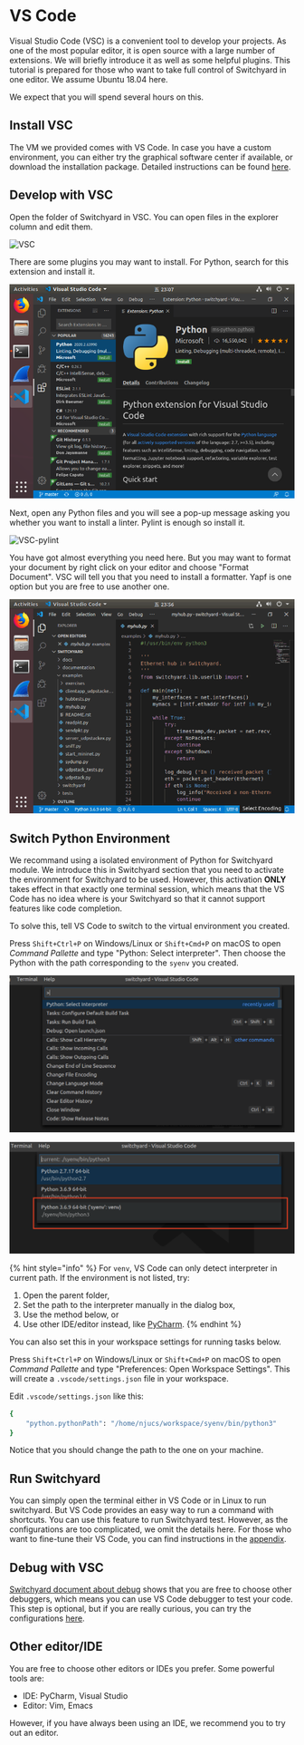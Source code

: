 # VS Code

Visual Studio Code (VSC) is a convenient tool to develop your projects. As one of the most popular editor, it is open source with a large number of extensions. We will briefly introduce it as well as some helpful plugins. This tutorial is prepared for those who want to take full control of Switchyard in one editor. We assume Ubuntu 18.04 here.

We expect that you will spend several hours on this.

## Install VSC

The VM we provided comes with VS Code. In case you have a custom environment, you can either try the graphical software center if available, or download the installation package. Detailed instructions can be found [here](https://code.visualstudio.com/docs/setup/linux).

## Develop with VSC

Open the folder of Switchyard in VSC. You can open files in the explorer column and edit them.

![VSC](../../.gitbook/assets/vscode.png)

There are some plugins you may want to install. For Python, search for this extension and install it.

![VSC-python](<../../.gitbook/assets/vscode-python (1).png>)

Next, open any Python files and you will see a pop-up message asking you whether you want to install a linter. Pylint is enough so install it.

![VSC-pylint](../../.gitbook/assets/vscode-pylint.png)

You have got almost everything you need here. But you may want to format your document by right click on your editor and choose "Format Document". VSC will tell you that you need to install a formatter. Yapf is one option but you are free to use another one.

![VSC-format](<../../.gitbook/assets/vscode-format (1).gif>)

## Switch Python Environment

We recommand using a isolated environment of Python for Switchyard module. We introduce this in Switchyard section that you need to activate the environment for Switchyard to be used. However, this activation **ONLY** takes effect in that exactly one terminal session, which means that the VS Code has no idea where is your Switchyard so that it cannot support features like code completion.

To solve this, tell VS Code to switch to the virtual environment you created.

Press `Shift+Ctrl+P` on Windows/Linux or `Shift+Cmd+P` on macOS to open _Command Pallette_ and type "Python: Select interpreter". Then choose the Python with the path corresponding to the `syenv` you created.

![VS Code Python: Select Interpreter](../../.gitbook/assets/vsc-python-select-interpreter.png)

![Choose virtual environment](../../.gitbook/assets/vsc-python-venv.png)

{% hint style="info" %}
For `venv`, VS Code can only detect interpreter in current path. If the environment is not listed, try:

1. Open the parent folder,
2. Set the path to the interpreter manually in the dialog box,
3. Use the method below, or
4. Use other IDE/editor instead, like [PyCharm](https://www.jetbrains.com/pycharm/).
{% endhint %}

You can also set this in your workspace settings for running tasks below.

Press `Shift+Ctrl+P` on Windows/Linux or `Shift+Cmd+P` on macOS to open _Command Pallette_ and type "Preferences: Open Workspace Settings". This will create a `.vscode/settings.json` file in your workspace.

Edit `.vscode/settings.json` like this:

```bash
{
    "python.pythonPath": "/home/njucs/workspace/syenv/bin/python3"
}
```

Notice that you should change the path to the one on your machine.

## Run Switchyard

You can simply open the terminal either in VS Code or in Linux to run switchyard. But VS Code provides an easy way to run a command with shortcuts. You can use this feature to run Switchyard test. However, as the configurations are too complicated, we omit the details here. For those who want to fine-tune their VS Code, you can find instructions in the [appendix](../../appendix/vs-code-configuration.md#configure-test-procedure).

## Debug with VSC

[Switchyard document about debug](https://jsommers.github.io/switchyard/test\_execution.html#if-you-don-t-like-pdb) shows that you are free to choose other debuggers, which means you can use VS Code debugger to test your code. This step is optional, but if you are really curious, you can try the configurations [here](../../appendix/vs-code-configuration.md#configure-debug-procedure).

## Other editor/IDE

You are free to choose other editors or IDEs you prefer. Some powerful tools are:

* IDE: PyCharm, Visual Studio
* Editor: Vim, Emacs

However, if you have always been using an IDE, we recommend you to try out an editor.
